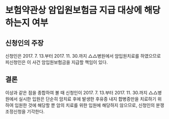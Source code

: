 # 보험약관상 암입원보험금 지급 대상에 해당하는지 여부

## 신청인의 주장
신청인은 2017. 7. 13.부터 2017. 11. 30.까지 △△병원에서 암입원치료를 하였으므로 피신청인은 이 사건 암입원보험금을 지급할 책임이 있다.

## 결론
이상과 같은 점을 종합하여 볼 때 신청인이 2017. 7. 13.부터 2017. 11. 30.까지 △△병원에서 실시한 입원은 단순히 암치료 후에 발생한 후유증 내지 합병증만을 치료하기 위하여 입원한 것에 해당할 뿐 암의 치료를 위한 입원에 해당하지 않으므로, 신청인의 분쟁조정신청을 기각한다.

